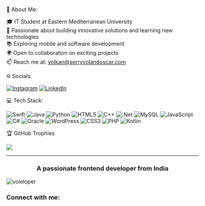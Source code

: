  💫 About Me:

🎓 IT Student at Eastern Mediterranean University  <br>
🌟 Passionate about building innovative solutions and learning new technologies  <br>
📚 Exploring mobile and software development  <br>
🌍 Open to collaboration on exciting projects  <br>
📫 Reach me at: [volkan@serryvolandoscar.com](mailto:volkan@serryvolandoscar.com)  <br>



 🌐 Socials:

[![Instagram](https://img.shields.io/badge/Instagram-%23E4405F.svg?logo=Instagram&logoColor=white)](https://instagram.com/thevolkankaya/) 
[![LinkedIn](https://img.shields.io/badge/LinkedIn-%230077B5.svg?logo=linkedin&logoColor=white)](https://linkedin.com/in/volkan-kaya35/) 

 💻 Tech Stack:

![Swift](https://img.shields.io/badge/swift-F54A2A?style=for-the-badge&logo=swift&logoColor=white) ![Java](https://img.shields.io/badge/java-%23ED8B00.svg?style=for-the-badge&logo=openjdk&logoColor=white) ![Python](https://img.shields.io/badge/python-3670A0?style=for-the-badge&logo=python&logoColor=ffdd54) ![HTML5](https://img.shields.io/badge/html5-%23E34F26.svg?style=for-the-badge&logo=html5&logoColor=white) ![C++](https://img.shields.io/badge/c++-%2300599C.svg?style=for-the-badge&logo=c%2B%2B&logoColor=white) ![.Net](https://img.shields.io/badge/.NET-5C2D91?style=for-the-badge&logo=.net&logoColor=white)  ![MySQL](https://img.shields.io/badge/mysql-4479A1.svg?style=for-the-badge&logo=mysql&logoColor=white) ![JavaScript](https://img.shields.io/badge/javascript-%23323330.svg?style=for-the-badge&logo=javascript&logoColor=%23F7DF1E) ![C#](https://img.shields.io/badge/c%23-%23239120.svg?style=for-the-badge&logo=csharp&logoColor=white) ![Oracle](https://img.shields.io/badge/Oracle-F80000?style=for-the-badge&logo=oracle&logoColor=white) ![WordPress](https://img.shields.io/badge/WordPress-%23117AC9.svg?style=for-the-badge&logo=WordPress&logoColor=white) ![CSS3](https://img.shields.io/badge/css3-%231572B6.svg?style=for-the-badge&logo=css3&logoColor=white) ![PHP](https://img.shields.io/badge/php-%23777BB4.svg?style=for-the-badge&logo=php&logoColor=white) ![Kotlin](https://img.shields.io/badge/kotlin-%237F52FF.svg?style=for-the-badge&logo=kotlin&logoColor=white)

  🏆 GitHub Trophies
  
![](https://github-profile-trophy.vercel.app/?username=Voleloper&theme=radical&no-frame=false&no-bg=true&margin-w=4)

---
<h3 align="center">A passionate frontend developer from India</h3>

<p align="left"> <img src="https://komarev.com/ghpvc/?username=voleloper&label=Profile%20views&color=0e75b6&style=flat" alt="voleloper" /> </p>

<h3 align="left">Connect with me:</h3>
<p align="left">
</p>

